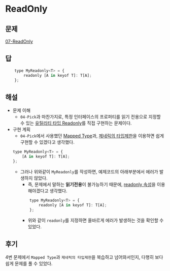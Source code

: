 # ReadOnly

## 문제

[07-ReadOnly](https://github.com/type-challenges/type-challenges/blob/main/questions/00007-easy-readonly/README.md)

## 답

```javascript
    type MyReadonly<T> = {
        readonly [A in keyof T]: T[A];
    };
```

## 해설

- 문제 이해
  - `04-Pick`과 마찬가지로, 특정 인터페이스의 프로퍼티를 읽기 전용으로 지정할 수 있는 [유틸리티 타입 Readonly<T>](https://velog.io/@heony/typescript-utility-types)를 직접 구현하는 문제이다.
- 구현 계획
  - `04-Pick`에서 사용했던 [Mapped Type](https://joshua1988.github.io/ts/usage/mapped-type.html#%EB%A7%B5%EB%93%9C-%ED%83%80%EC%9E%85-%EA%B8%B0%EB%B3%B8-%EC%98%88%EC%A0%9C)과, [제네릭의 타입제한](https://github.com/Jun99uu/TIL/blob/master/Typescript-Challenge/10-Generic/Generic.md)을 이용하면 쉽게 구현할 수 있겠다고 생각했다.
  ```javascript
  type MyReadonly<T> = {
      [A in keyof T]: T[A];
  };
  ```
  - 그러나 위와같이 `MyReadonly`를 작성하면, 예제코드의 아래부분에서 에러가 발생하지 않았다.
    - 즉, 문제에서 말하는 **읽기전용**이 불가능하기 때문에, [readonly 속성](https://radlohead.gitbook.io/typescript-deep-dive/type-system/readonly)을 이용해야겠다고 생각했다.
    ```javascript
        type MyReadonly<T> = {
            readonly [A in keyof T]: T[A];
        };
    ```
    - 위와 같이 `readonly`를 지정하면 올바르게 에러가 발생하는 것을 확인할 수 있었다.

## 후기

4번 문제에서 `Mapped Type`과 `제네릭의 타입제한`을 복습하고 넘어와서인지, 다행히 보다 쉽게 문제를 풀 수 있었다.
